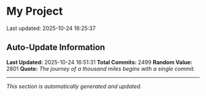 # My Project


Last updated: 2025-10-24 16:25:37










































































































































































































































































































































































































































































































































































































































































































































































































































































































































































































































































































































































































































































































































































































































































































































































































































































































































































































































































































































































































































































































































































































































































































































































































































































































































































































































































































































































































































































































































































































## Auto-Update Information

**Last Updated:** 2025-10-24 16:51:31
**Total Commits:** 2499
**Random Value:** 2801
**Quote:** _The journey of a thousand miles begins with a single commit._

---
_This section is automatically generated and updated._